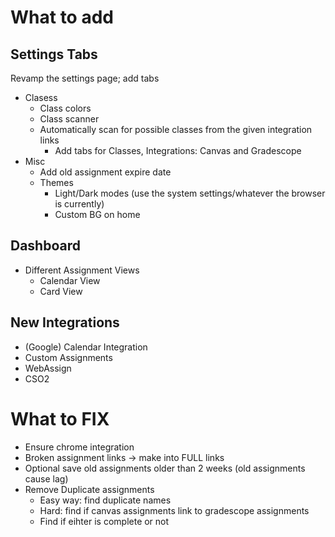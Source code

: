 # What to add

## Settings Tabs

Revamp the settings page; add tabs

- Clasess
    - Class colors
    - Class scanner
    - Automatically scan for possible classes from the given integration links
        - Add tabs for Classes, Integrations: Canvas and Gradescope
- Misc
    - Add old assignment expire date
    - Themes
        - Light/Dark modes (use the system settings/whatever the browser is currently)
        - Custom BG on home

## Dashboard

- Different Assignment Views
    - Calendar View
    - Card View

## New Integrations

- (Google) Calendar Integration
- Custom Assignments
- WebAssign
- CSO2

# What to FIX

- Ensure chrome integration
- Broken assignment links -> make into FULL links
- Optional save old assignments older than 2 weeks (old assignments cause lag)
- Remove Duplicate assignments
    - Easy way: find duplicate names
    - Hard: find if canvas assignments link to gradescope assignments
    - Find if eihter is complete or not
